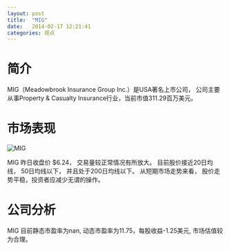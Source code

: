 ```yaml
---
layout: post
title:  "MIG"
date:   2014-02-17 12:21:41
categories: 观点
---
```


# 简介
MIG（Meadowbrook Insurance Group Inc.）是USA著名上市公司，
公司主要从事Property & Casualty Insurance行业，当前市值311.29百万美元。

# 市场表现

![MIG](http://finviz.com/chart.ashx?t=MIG&ty=c&ta=1&p=d&s=l)

MIG 昨日收盘价 $6.24，
交易量较正常情况有所放大。
目前股价接近20日均线，
50日均线以下，
并且处于200日均线以下。
从短期市场走势来看，
股价走势平稳，投资者应减少无谓的操作。

# 公司分析
MIG 目前静态市盈率为nan, 动态市盈率为11.75，每股收益-1.25美元,
市场估值较为合理。
